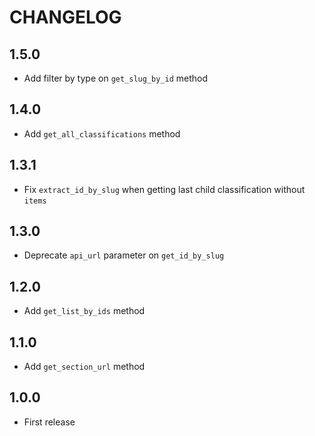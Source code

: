 CHANGELOG
=========

1.5.0
-----

* Add filter by type on `get_slug_by_id` method

1.4.0
-----

* Add `get_all_classifications` method

1.3.1
-----

* Fix `extract_id_by_slug` when getting last child classification without `items`

1.3.0
-----

* Deprecate `api_url` parameter on `get_id_by_slug`

1.2.0
-----

* Add `get_list_by_ids` method

1.1.0
-----

* Add `get_section_url` method

1.0.0
-----

* First release
